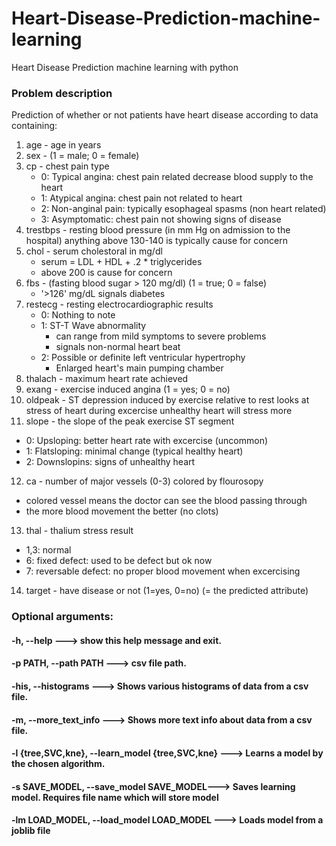 # Heart-Disease-Prediction-machine-learning
Heart Disease Prediction machine learning with python


### Problem description
Prediction of whether or not patients have heart disease according to data containing:  
1. age - age in years  
2. sex - (1 = male; 0 = female)  
3. cp - chest pain type  
   + 0: Typical angina: chest pain related decrease blood supply to the heart  
   + 1: Atypical angina: chest pain not related to heart  
   + 2: Non-anginal pain: typically esophageal spasms (non heart related)  
   + 3: Asymptomatic: chest pain not showing signs of disease  
4. trestbps - resting blood pressure (in mm Hg on admission to the hospital) anything above 130-140 is typically cause for concern  
5. chol - serum cholestoral in mg/dl  
   + serum = LDL + HDL + .2 * triglycerides  
   + above 200 is cause for concern  
6. fbs - (fasting blood sugar > 120 mg/dl) (1 = true; 0 = false)  
   + '>126' mg/dL signals diabetes  
7. restecg - resting electrocardiographic results  
   + 0: Nothing to note  
   + 1: ST-T Wave abnormality  
      + can range from mild symptoms to severe problems  
      + signals non-normal heart beat  
   + 2: Possible or definite left ventricular hypertrophy  
      + Enlarged heart's main pumping chamber  
8. thalach - maximum heart rate achieved    
9. exang - exercise induced angina (1 = yes; 0 = no)  
10. oldpeak - ST depression induced by exercise relative to rest looks at stress of heart during excercise unhealthy heart will stress more  
11. slope - the slope of the peak exercise ST segment  
   + 0: Upsloping: better heart rate with excercise (uncommon)  
   + 1: Flatsloping: minimal change (typical healthy heart)  
   + 2: Downslopins: signs of unhealthy heart  
12. ca - number of major vessels (0-3) colored by flourosopy  
   + colored vessel means the doctor can see the blood passing through  
   + the more blood movement the better (no clots)  
13. thal - thalium stress result  
   + 1,3: normal  
   + 6: fixed defect: used to be defect but ok now  
   + 7: reversable defect: no proper blood movement when excercising  
14. target - have disease or not (1=yes, 0=no) (= the predicted attribute)  

### Optional arguments:
#### -h, --help ---> show this help message and exit.  
#### -p PATH, --path PATH ---> csv file path.  
#### -his, --histograms  ---> Shows various histograms of data from a csv file.  
#### -m, --more_text_info ---> Shows more text info about data from a csv file.  
#### -l {tree,SVC,kne}, --learn_model {tree,SVC,kne} ---> Learns a model by the chosen algorithm.  
#### -s SAVE_MODEL, --save_model SAVE_MODEL---> Saves learning model. Requires file name which will store model
#### -lm LOAD_MODEL, --load_model LOAD_MODEL ---> Loads model from a joblib file
 
 
